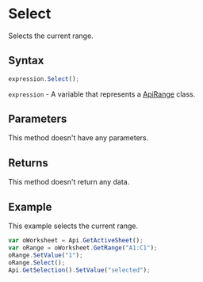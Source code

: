 # Select

Selects the current range.

## Syntax

```javascript
expression.Select();
```

`expression` - A variable that represents a [ApiRange](../ApiRange.md) class.

## Parameters

This method doesn't have any parameters.

## Returns

This method doesn't return any data.

## Example

This example selects the current range.

```javascript editor-xlsx
var oWorksheet = Api.GetActiveSheet();
var oRange = oWorksheet.GetRange("A1:C1");
oRange.SetValue("1");
oRange.Select();
Api.GetSelection().SetValue("selected");
```

